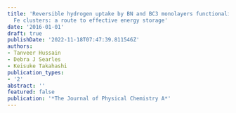 ```yaml
---
title: 'Reversible hydrogen uptake by BN and BC3 monolayers functionalized with small
  Fe clusters: a route to effective energy storage'
date: '2016-01-01'
draft: true
publishDate: '2022-11-18T07:47:39.811546Z'
authors:
- Tanveer Hussain
- Debra J Searles
- Keisuke Takahashi
publication_types:
- '2'
abstract: ''
featured: false
publication: '*The Journal of Physical Chemistry A*'
---
```


